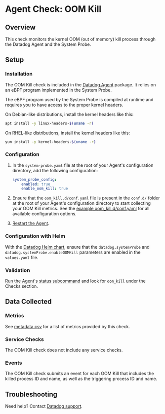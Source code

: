 # Agent Check: OOM Kill

## Overview

This check monitors the kernel OOM (out of memory) kill process through the Datadog Agent and the System Probe.

## Setup

### Installation

The OOM Kill check is included in the [Datadog Agent][1] package. It relies on an eBPF program implemented in the System Probe.

The eBPF program used by the System Probe is compiled at runtime and requires you to have access to the proper kernel headers.

On Debian-like distributions, install the kernel headers like this:
```sh
apt install -y linux-headers-$(uname -r)
```

On RHEL-like distributions, install the kernel headers like this:
```sh
yum install -y kernel-headers-$(uname -r)
```

### Configuration

1. In the `system-probe.yaml` file at the root of your Agent's configuration directory, add the following configuration:

    ```yaml
    system_probe_config:
        enabled: true
        enable_oom_kill: true
    ```

2. Ensure that the `oom_kill.d/conf.yaml` file is present in the `conf.d/` folder at the root of your Agent's configuration directory to start collecting your OOM Kill metrics. See the [example oom_kill.d/conf.yaml][2] for all available configuration options.

3. [Restart the Agent][3].

### Configuration with Helm

With the [Datadog Helm chart][4], ensure that the `datadog.systemProbe` and `datadog.systemProbe.enableOOMKill` parameters are enabled in the `values.yaml` file.

### Validation

[Run the Agent's status subcommand][5] and look for `oom_kill` under the Checks section.

## Data Collected

### Metrics

See [metadata.csv][6] for a list of metrics provided by this check.

### Service Checks

The OOM Kill check does not include any service checks.

### Events

The OOM Kill check submits an event for each OOM Kill that includes the killed process ID and name, as well as the triggering process ID and name.

## Troubleshooting

Need help? Contact [Datadog support][7].

[1]: https://docs.datadoghq.com/agent/guide/
[2]: https://github.com/DataDog/datadog-agent/blob/master/cmd/agent/dist/conf.d/oom_kill.d/conf.yaml.example
[3]: https://docs.datadoghq.com/agent/guide/agent-commands/#start-stop-and-restart-the-agent
[4]: https://github.com/helm/charts/tree/master/stable/datadog
[5]: https://docs.datadoghq.com/agent/guide/agent-commands/#agent-status-and-information
[6]: https://github.com/DataDog/integrations-core/blob/master/oom_kill/metadata.csv
[7]: https://docs.datadoghq.com/help/
